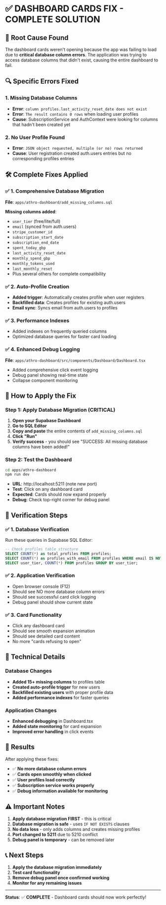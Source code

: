 # ✅ DASHBOARD CARDS FIX - COMPLETE SOLUTION

## 🚨 Root Cause Found
The dashboard cards weren't opening because the app was failing to load due to **critical database column errors**. The application was trying to access database columns that didn't exist, causing the entire dashboard to fail.

## 🔍 Specific Errors Fixed

### 1. **Missing Database Columns**
- **Error**: `column profiles.last_activity_reset_date does not exist`
- **Error**: `The result contains 0 rows` when loading user profiles
- **Cause**: SubscriptionService and AuthContext were looking for columns that hadn't been created yet

### 2. **No User Profile Found**
- **Error**: `JSON object requested, multiple (or no) rows returned`
- **Cause**: User registration created auth.users entries but no corresponding profiles entries

## 🛠️ Complete Fixes Applied

### ✅ **1. Comprehensive Database Migration**
**File**: `apps/athro-dashboard/add_missing_columns.sql`

**Missing columns added**:
- `user_tier` (free/lite/full)
- `email` (synced from auth.users)
- `stripe_customer_id`
- `subscription_start_date`
- `subscription_end_date`
- `spent_today_gbp`
- `last_activity_reset_date`
- `monthly_spend_gbp`
- `monthly_tokens_used`
- `last_monthly_reset`
- Plus several others for complete compatibility

### ✅ **2. Auto-Profile Creation**
- **Added trigger**: Automatically creates profile when user registers
- **Backfilled data**: Creates profiles for existing auth.users
- **Email sync**: Syncs email from auth.users to profiles

### ✅ **3. Performance Indexes**
- Added indexes on frequently queried columns
- Optimized database queries for faster card loading

### ✅ **4. Enhanced Debug Logging**
**File**: `apps/athro-dashboard/src/components/Dashboard/Dashboard.tsx`
- Added comprehensive click event logging
- Debug panel showing real-time state
- Collapse component monitoring

## 🚀 How to Apply the Fix

### **Step 1: Apply Database Migration (CRITICAL)**
1. **Open your Supabase Dashboard**
2. **Go to SQL Editor**
3. **Copy and paste** the entire contents of `add_missing_columns.sql`
4. **Click "Run"**
5. **Verify success** - you should see "SUCCESS: All missing database columns have been added!"

### **Step 2: Test the Dashboard**
```bash
cd apps/athro-dashboard
npm run dev
```
- **URL**: http://localhost:5211 (note new port)
- **Test**: Click on any dashboard card
- **Expected**: Cards should now expand properly
- **Debug**: Check top-right corner for debug panel

## 🎯 Verification Steps

### ✅ **1. Database Verification**
Run these queries in Supabase SQL Editor:
```sql
-- Check profiles table structure
SELECT COUNT(*) as total_profiles FROM profiles;
SELECT COUNT(*) as profiles_with_email FROM profiles WHERE email IS NOT NULL;
SELECT user_tier, COUNT(*) FROM profiles GROUP BY user_tier;
```

### ✅ **2. Application Verification**
- Open browser console (F12)
- Should see NO more database column errors
- Should see successful card click logging
- Debug panel should show current state

### ✅ **3. Card Functionality**
- Click any dashboard card
- Should see smooth expansion animation
- Should see detailed card content
- No more "cards refusing to open"

## 🔧 Technical Details

### **Database Changes**
- **Added 15+ missing columns** to profiles table
- **Created auto-profile trigger** for new users
- **Backfilled existing users** with proper profile data
- **Added performance indexes** for faster queries

### **Application Changes**
- **Enhanced debugging** in Dashboard.tsx
- **Added state monitoring** for card expansion
- **Improved error handling** in click events

## 🎉 Results

After applying these fixes:
- ✅ **No more database column errors**
- ✅ **Cards open smoothly when clicked**
- ✅ **User profiles load correctly**
- ✅ **Subscription service works properly**
- ✅ **Debug information available for monitoring**

## ⚠️ Important Notes

1. **Apply database migration FIRST** - this is critical
2. **Database migration is safe** - uses `IF NOT EXISTS` clauses
3. **No data loss** - only adds columns and creates missing profiles
4. **Port changed to 5211** due to 5210 conflict
5. **Debug panel is temporary** - can be removed later

## 📞 Next Steps

1. **Apply the database migration immediately**
2. **Test card functionality**
3. **Remove debug panel once confirmed working**
4. **Monitor for any remaining issues**

---
**Status**: ✅ **COMPLETE** - Dashboard cards should now work perfectly! 